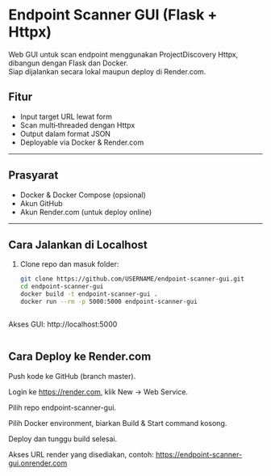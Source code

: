 # Endpoint Scanner GUI (Flask + Httpx)

Web GUI untuk scan endpoint menggunakan ProjectDiscovery Httpx, dibangun dengan Flask dan Docker.  
Siap dijalankan secara lokal maupun deploy di Render.com.

## Fitur
- Input target URL lewat form
- Scan multi‐threaded dengan Httpx
- Output dalam format JSON
- Deployable via Docker & Render.com

---

## Prasyarat
- Docker & Docker Compose (opsional)
- Akun GitHub
- Akun Render.com (untuk deploy online)

---

## Cara Jalankan di Localhost

1. Clone repo dan masuk folder:
   ```bash
   git clone https://github.com/USERNAME/endpoint-scanner-gui.git
   cd endpoint-scanner-gui
   docker build -t endpoint-scanner-gui .
   docker run --rm -p 5000:5000 endpoint-scanner-gui
  ```
 ```
Akses GUI: http://localhost:5000
 
 ```
 ```
## Cara Deploy ke Render.com
Push kode ke GitHub (branch master).

Login ke https://render.com, klik New → Web Service.

Pilih repo endpoint-scanner-gui.

Pilih Docker environment, biarkan Build & Start command kosong.

Deploy dan tunggu build selesai.

Akses URL render yang disediakan, contoh:
https://endpoint-scanner-gui.onrender.com
